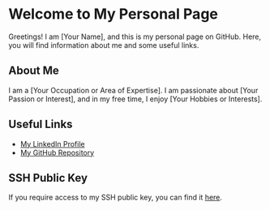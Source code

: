 # Welcome to My Personal Page

Greetings! I am [Your Name], and this is my personal page on GitHub. Here, you will find information about me and some useful links.

## About Me

I am a [Your Occupation or Area of Expertise]. I am passionate about [Your Passion or Interest], and in my free time, I enjoy [Your Hobbies or Interests].

## Useful Links

- [My LinkedIn Profile](https://www.linkedin.com/in/damoraso)
- [My GitHub Repository](https://github.com/dmora)

## SSH Public Key

If you require access to my SSH public key, you can find it [here](https://github.com/dmora/id_rsa.pub).
